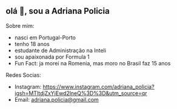 ## olá 👋, sou a Adriana Policia

Sobre mim:
- nasci em Portugal-Porto
- tenho 18 anos
- estudante de Administração na Inteli
- sou apaixonada por Formula 1
- Fun Fact: ja morei na Romenia, mas moro no Brasil faz 15 anos

Redes Socias:
- Instagram: https://www.instagram.com/adriana_policia?igsh=MTltdjZxYjEwd2lneQ%3D%3D&utm_source=qr
- Email: adriana.policia@gmail.com
